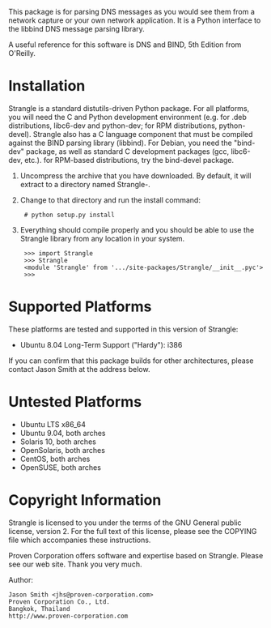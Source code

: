 This package is for parsing DNS messages as you would see them from a network
capture or your own network application.  It is a Python interface to the
libbind DNS message parsing library.

A useful reference for this software is DNS and BIND, 5th Edition from
O'Reilly.

Installation
============

Strangle is a standard distutils-driven Python package.  For all
platforms, you will need the C and Python development environment (e.g.
for .deb distributions, libc6-dev and python-dev; for RPM distributions,
python-devel).  Strangle
also has a C language component that must be compiled against the BIND
parsing library (libbind).  For Debian, you need the "bind-dev" package,
as well as standard C development packages (gcc, libc6-dev, etc.).  for
RPM-based distributions, try the bind-devel package.

1. Uncompress the archive that you have downloaded.  By default, it will
   extract to a directory named Strangle-<something>.

2. Change to that directory and run the install command:

        # python setup.py install

3. Everything should compile properly and you should be able to use the
   Strangle library from any location in your system.

        >>> import Strangle
        >>> Strangle
        <module 'Strangle' from '.../site-packages/Strangle/__init__.pyc'>
        >>>

Supported Platforms
===================

These platforms are tested and supported in this version of Strangle:

* Ubuntu 8.04 Long-Term Support ("Hardy"): i386

If you can confirm that this package builds for other architectures, please
contact Jason Smith at the address below.

Untested Platforms
==================

* Ubuntu LTS x86_64
* Ubuntu 9.04, both arches
* Solaris 10, both arches
* OpenSolaris, both arches
* CentOS, both arches
* OpenSUSE, both arches

Copyright Information
=====================

Strangle is licensed to you under the terms of the GNU General public
license, version 2.  For the full text of this license, please see the
COPYING file which accompanies these instructions.

Proven Corporation offers software and expertise based on Strangle.
Please see our web site.  Thank you very much.

Author:

    Jason Smith <jhs@proven-corporation.com>
    Proven Corporation Co., Ltd.
    Bangkok, Thailand
    http://www.proven-corporation.com
